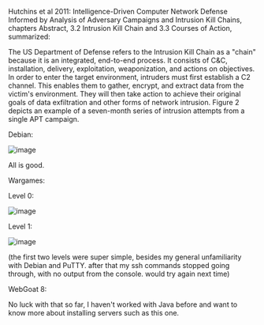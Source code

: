 Hutchins et al 2011: Intelligence-Driven Computer Network Defense Informed by Analysis of Adversary Campaigns and Intrusion Kill Chains, chapters Abstract, 3.2 Intrusion Kill Chain and 3.3 Courses of Action, summarized:

The US Department of Defense refers to the Intrusion Kill Chain as a "chain" because it is an integrated, end-to-end process. It consists of C&C, installation, delivery, exploitation, weaponization, and actions on objectives. In order to enter the target environment, intruders must first establish a C2 channel. This enables them to gather, encrypt, and extract data from the victim's environment.
They will then take action to achieve their original goals of data exfiltration and other forms of network intrusion. Figure 2 depicts an example of a seven-month series of intrusion attempts from a single APT campaign.

Debian:

![image](https://user-images.githubusercontent.com/90117364/187293659-9e133f89-4fde-4621-9aea-8f9be903b7bf.png)

  All is good.

Wargames:

  Level 0: 

![image](https://user-images.githubusercontent.com/90117364/187305218-a16f5e5d-ac55-4b8d-a5fd-bcb4e50d6e95.png)

  Level 1:

![image](https://user-images.githubusercontent.com/90117364/187305336-2c5dd902-844d-46c4-a8da-a9f1d7542af9.png)

(the first two levels were super simple, besides my general unfamiliarity with Debian and PuTTY.
after that my ssh commands stopped going through, with no output from the console. would try again next time)

WebGoat 8:

No luck with that so far, I haven't worked with Java before and want to know more about installing servers such as this one.

